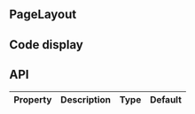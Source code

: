 ## PageLayout
## Code display
## API
|Property|Description|Type|Default|
|:---|:-----|:----|:------|